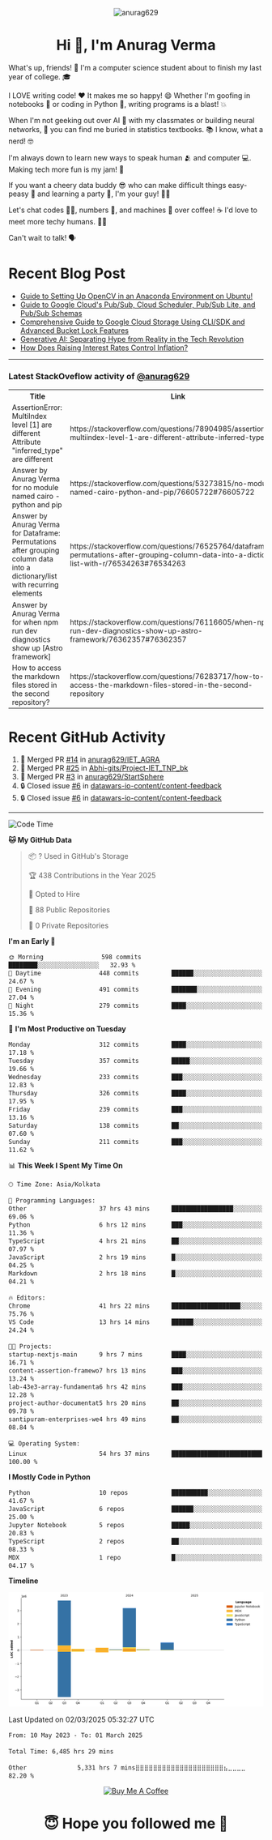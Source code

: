 

<p align="center"> <img src="https://komarev.com/ghpvc/?username=anurag629&label=Profile%20views&color=0e75b6&style=flat" alt="anurag629" /> </p>

<h1 align="center">Hi 👋, I'm Anurag Verma</h1>

What's up, friends! 👋 I'm a computer science student about to finish my last year of college. 🎓

I LOVE writing code! ❤️ It makes me so happy! 😄 Whether I'm goofing in notebooks 📓 or coding in Python 🐍, writing programs is a blast! 💥

When I'm not geeking out over AI 🤖 with my classmates or building neural networks, 🧠 you can find me buried in statistics textbooks. 📚 I know, what a nerd! 🤓

I'm always down to learn new ways to speak human 🫂 and computer 💻. Making tech more fun is my jam! 🍇

If you want a cheery data buddy 😎 who can make difficult things easy-peasy 🥝 and learning a party 🎉, I'm your guy! 🙋‍♂️

Let's chat codes 👨‍💻, numbers 🧮, and machines 🤖 over coffee! ☕ I'd love to meet more techy humans. 💁‍♂️

Can't wait to talk! 🗣️

# Recent Blog Post

<!-- BLOG-POST-LIST:START -->
- [Guide to Setting Up OpenCV in an Anaconda Environment on Ubuntu!](https://codercops.tech/blog/computer-vision-bootcamp/Guide-to-Setting-Up-OpenCV-in-an-Anaconda-Environment-on-Ubuntu!)
- [Guide to Google Cloud&#39;s Pub/Sub, Cloud Scheduler, Pub/Sub Lite, and Pub/Sub Schemas](https://codercops.tech/blog/google-cloud/Google-Clouds-Pub-Sub-Cloud-Scheduler-Pub-Sub-Lite-and-Pub-Sub-Schemas)
- [Comprehensive Guide to Google Cloud Storage Using CLI/SDK and Advanced Bucket Lock Features](https://codercops.tech/blog/google-cloud/Google-Cloud-Storage-Using-CLI-SDK-and-Advanced-Bucket-Lock-Features)
- [Generative AI: Separating Hype from Reality in the Tech Revolution](https://codercops.tech/blog/tech-latest-updates/generative-ai-seperating-hype-from-reality-in-the-tech-revolution)
- [How Does Raising Interest Rates Control Inflation?](https://codercops.tech/blog/startup-unicorn/how-does-raising-interest-rates-control-inflation)
<!-- BLOG-POST-LIST:END -->

---

### Latest StackOveflow activity of [@anurag629](https://github.com/anurag629)
<table>
  <tr><th>Title</th><th>Link</th></tr>
  <!-- STACKOVERFLOW:START --><tr><td>AssertionError: MultiIndex level [1] are different Attribute &quot;inferred_type&quot; are different</td><td>https://stackoverflow.com/questions/78904985/assertionerror-multiindex-level-1-are-different-attribute-inferred-type-are</td></tr><tr><td>Answer by Anurag Verma for no module named cairo - python and pip</td><td>https://stackoverflow.com/questions/53273815/no-module-named-cairo-python-and-pip/76605722#76605722</td></tr><tr><td>Answer by Anurag Verma for Dataframe: Permutations after grouping column data into a dictionary/list with recurring elements</td><td>https://stackoverflow.com/questions/76525764/dataframe-permutations-after-grouping-column-data-into-a-dictionary-list-with-r/76534263#76534263</td></tr><tr><td>Answer by Anurag Verma for when npm run dev diagnostics show up [Astro framework]</td><td>https://stackoverflow.com/questions/76116605/when-npm-run-dev-diagnostics-show-up-astro-framework/76362357#76362357</td></tr><tr><td>How to access the markdown files stored in the second repository?</td><td>https://stackoverflow.com/questions/76283717/how-to-access-the-markdown-files-stored-in-the-second-repository</td></tr><!-- STACKOVERFLOW:END -->
</table>

# Recent GitHub Activity
<!--START_SECTION:activity-->
1. 🎉 Merged PR [#14](https://github.com/anurag629/IET_AGRA/pull/14) in [anurag629/IET_AGRA](https://github.com/anurag629/IET_AGRA)
2. 🎉 Merged PR [#25](https://github.com/Abhi-gits/Project-IET_TNP_bk/pull/25) in [Abhi-gits/Project-IET_TNP_bk](https://github.com/Abhi-gits/Project-IET_TNP_bk)
3. 🎉 Merged PR [#3](https://github.com/anurag629/StartSphere/pull/3) in [anurag629/StartSphere](https://github.com/anurag629/StartSphere)
4. 🔒 Closed issue [#6](https://github.com/datawars-io-content/content-feedback/issues/6) in [datawars-io-content/content-feedback](https://github.com/datawars-io-content/content-feedback)
5. 🔒 Closed issue [#6](https://github.com/datawars-io-content/content-feedback/issues/6) in [datawars-io-content/content-feedback](https://github.com/datawars-io-content/content-feedback)
<!--END_SECTION:activity-->

---

<!--START_SECTION:waka-->
![Code Time](http://img.shields.io/badge/Code%20Time-6%2C483%20hrs%2020%20mins-blue)

**🐱 My GitHub Data** 

> 📦 ? Used in GitHub's Storage 
 > 
> 🏆 438 Contributions in the Year 2025
 > 
> 💼 Opted to Hire
 > 
> 📜 88 Public Repositories 
 > 
> 🔑 0 Private Repositories 
 > 
**I'm an Early 🐤** 

```text
🌞 Morning                598 commits         ████████░░░░░░░░░░░░░░░░░   32.93 % 
🌆 Daytime                448 commits         ██████░░░░░░░░░░░░░░░░░░░   24.67 % 
🌃 Evening                491 commits         ███████░░░░░░░░░░░░░░░░░░   27.04 % 
🌙 Night                  279 commits         ████░░░░░░░░░░░░░░░░░░░░░   15.36 % 
```
📅 **I'm Most Productive on Tuesday** 

```text
Monday                   312 commits         ████░░░░░░░░░░░░░░░░░░░░░   17.18 % 
Tuesday                  357 commits         █████░░░░░░░░░░░░░░░░░░░░   19.66 % 
Wednesday                233 commits         ███░░░░░░░░░░░░░░░░░░░░░░   12.83 % 
Thursday                 326 commits         ████░░░░░░░░░░░░░░░░░░░░░   17.95 % 
Friday                   239 commits         ███░░░░░░░░░░░░░░░░░░░░░░   13.16 % 
Saturday                 138 commits         ██░░░░░░░░░░░░░░░░░░░░░░░   07.60 % 
Sunday                   211 commits         ███░░░░░░░░░░░░░░░░░░░░░░   11.62 % 
```


📊 **This Week I Spent My Time On** 

```text
🕑︎ Time Zone: Asia/Kolkata

💬 Programming Languages: 
Other                    37 hrs 43 mins      █████████████████░░░░░░░░   69.06 % 
Python                   6 hrs 12 mins       ███░░░░░░░░░░░░░░░░░░░░░░   11.36 % 
TypeScript               4 hrs 21 mins       ██░░░░░░░░░░░░░░░░░░░░░░░   07.97 % 
JavaScript               2 hrs 19 mins       █░░░░░░░░░░░░░░░░░░░░░░░░   04.25 % 
Markdown                 2 hrs 18 mins       █░░░░░░░░░░░░░░░░░░░░░░░░   04.21 % 

🔥 Editors: 
Chrome                   41 hrs 22 mins      ███████████████████░░░░░░   75.76 % 
VS Code                  13 hrs 14 mins      ██████░░░░░░░░░░░░░░░░░░░   24.24 % 

🐱‍💻 Projects: 
startup-nextjs-main      9 hrs 7 mins        ████░░░░░░░░░░░░░░░░░░░░░   16.71 % 
content-assertion-framewo7 hrs 13 mins       ███░░░░░░░░░░░░░░░░░░░░░░   13.24 % 
lab-43e3-array-fundamenta6 hrs 42 mins       ███░░░░░░░░░░░░░░░░░░░░░░   12.28 % 
project-author-documentat5 hrs 20 mins       ██░░░░░░░░░░░░░░░░░░░░░░░   09.78 % 
santipuram-enterprises-we4 hrs 49 mins       ██░░░░░░░░░░░░░░░░░░░░░░░   08.84 % 

💻 Operating System: 
Linux                    54 hrs 37 mins      █████████████████████████   100.00 % 
```

**I Mostly Code in Python** 

```text
Python                   10 repos            ██████████░░░░░░░░░░░░░░░   41.67 % 
JavaScript               6 repos             ██████░░░░░░░░░░░░░░░░░░░   25.00 % 
Jupyter Notebook         5 repos             █████░░░░░░░░░░░░░░░░░░░░   20.83 % 
TypeScript               2 repos             ██░░░░░░░░░░░░░░░░░░░░░░░   08.33 % 
MDX                      1 repo              █░░░░░░░░░░░░░░░░░░░░░░░░   04.17 % 
```



**Timeline**

![Lines of Code chart](https://raw.githubusercontent.com/anurag629/anurag629/main/assets/bar_graph.png)


 Last Updated on 02/03/2025 05:32:27 UTC
<!--END_SECTION:waka-->

<!--START_SECTION:waka-simple-->

```text
From: 10 May 2023 - To: 01 March 2025

Total Time: 6,485 hrs 29 mins

Other              5,331 hrs 7 mins⣿⣿⣿⣿⣿⣿⣿⣿⣿⣿⣿⣿⣿⣿⣿⣿⣿⣿⣿⣿⣦⣀⣀⣀⣀   82.20 %
```

<!--END_SECTION:waka-simple-->

<p align="center"> 
<a href="https://www.buymeacoffee.com/anurag629" target="_blank"><img src="https://cdn.buymeacoffee.com/buttons/default-orange.png" alt="Buy Me A Coffee" height="60" width="250"></a>
</p>


<h1 align="center"> 😇 Hope you followed me 🥰  </h1>
